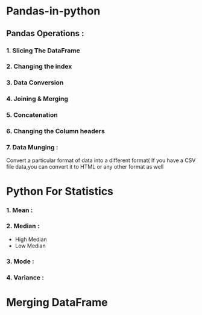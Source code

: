 # Pandas-in-python

## Pandas Operations :
### 1. Slicing The DataFrame
### 2. Changing the index
### 3. Data Conversion
### 4. Joining & Merging
### 5. Concatenation
### 6. Changing the Column headers
### 7. Data Munging :
Convert a particular format of data into a different format( If you have a CSV file data,you can convert it to HTML or any other format    as well

#  Python For Statistics

### 1. Mean :
### 2. Median :
- High Median
- Low Median
### 3. Mode :
### 4. Variance :

#  Merging DataFrame 
